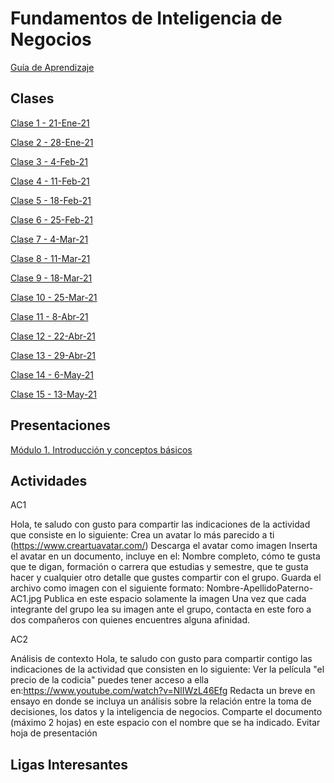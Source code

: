 
# Fundamentos de Inteligencia de Negocios
[Guía de Aprendizaje](https://github.com/mosesmarin/Maestria-Ciencia-de-datos-e-inteligencia-de-negocios/blob/master/Fundamentos-de-Inteligencia-de-Negocios/presentaciones/DAT510-FUNDAMENTOS%20DE%20IN-GUIA%20DE%20APRENDIZAJE.pdf)


## Clases
[Clase 1 - 21-Ene-21](https://youtu.be/iUd9lsDdH8M)

[Clase 2 - 28-Ene-21](https://youtu.be/cqQBqjEpBak)

[Clase 3 - 4-Feb-21](https://youtu.be/DM6c7_qv1Sc)

[Clase 4 - 11-Feb-21](https://youtu.be/0UE07ryspiw)

[Clase 5 - 18-Feb-21](https://youtu.be/mR6k7pwVpaM)

[Clase 6 - 25-Feb-21](https://youtu.be/fyrnm9myD60)

[Clase 7 - 4-Mar-21](https://youtu.be/oKqjhiMeXnw)

[Clase 8 - 11-Mar-21](https://youtu.be/tbBCGyrSVtU)

[Clase 9 - 18-Mar-21](https://youtu.be/4F03tNvhZ1s)

[Clase 10 - 25-Mar-21](https://youtu.be/px71vGGgP_g)

[Clase 11 - 8-Abr-21](https://youtu.be/Ok7mJlMEHtk)

[Clase 12 - 22-Abr-21](https://youtu.be/t5mtjg2NGms)

[Clase 13 - 29-Abr-21](https://youtu.be/kJy6aW8K2sA)

[Clase 14 - 6-May-21](https://youtu.be/OCTISkWd5D4)

[Clase 15 - 13-May-21](https://youtu.be/dxuh1IiKoSk)



## Presentaciones
[Módulo 1. Introducción y conceptos básicos](https://github.com/mosesmarin/Maestria-Ciencia-de-datos-e-inteligencia-de-negocios/blob/master/Fundamentos-de-Inteligencia-de-Negocios/presentaciones/DAT%20510-UNIDAD%20I%20PRIMAVERA%202021.pdf)

## Actividades

AC1

Hola, te saludo con gusto para compartir las indicaciones de la actividad que consiste en lo siguiente:
Crea un avatar lo más parecido a ti (https://www.creartuavatar.com/)
Descarga el avatar como imagen
Inserta el avatar en un documento, incluye en el: Nombre completo, cómo te gusta que te digan, formación o carrera que estudias y semestre, que te gusta hacer y cualquier otro detalle que gustes compartir con el grupo.
Guarda el archivo como imagen con el siguiente formato: Nombre-ApellidoPaterno-AC1.jpg
Publica en este espacio solamente la imagen
Una vez que cada integrante del grupo lea su imagen ante el grupo,
contacta en este foro a dos compañeros con quienes encuentres alguna afinidad.

AC2

Análisis de contexto
Hola, te saludo con gusto para compartir contigo las indicaciones de la actividad que consisten en lo siguiente:
Ver la película "el precio de la codicia" puedes tener acceso a ella en:https://www.youtube.com/watch?v=NlIWzL46Efg
Redacta un breve en ensayo en donde se incluya un análisis sobre la relación entre la toma de decisiones, los datos y la inteligencia de negocios.
Comparte el documento (máximo 2 hojas) en este espacio con el nombre que se ha indicado.
Evitar hoja de presentación


## Ligas Interesantes




